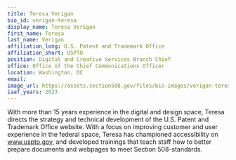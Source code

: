 ```yaml
---
title: Teresa Verigan
bio_id: verigan-teresa
display_name: Teresa Verigan
first_name: Teresa
last_name: Verigan
affiliation_long: U.S. Patent and Trademark Office
affiliation_short: USPTO
position: Digital and Creative Services Branch Chief
office: Office of the Chief Communications Officer
location: Washington, DC
email: 
image_url: https://assets.section508.gov/files/bio-images/verigan-teresa.jpg
iaaf_years: 2023
---
```

With more than 15 years experience in the digital and design space, Teresa directs the strategy and technical development of the U.S. Patent and Trademark Office website. With a focus on improving customer and user experience in the federal space, Teresa has championed accessibility on www.uspto.gov, and developed trainings that teach staff how to better prepare documents and webpages to meet Section 508-standards.